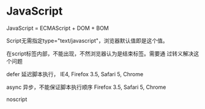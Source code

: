 JavaScript
==========

JavaScript = ECMAScript + DOM + BOM

Script无需指定type="text/javascript"，浏览器默认值即是这个值。

在script标签内部，不能出现</script>，不然浏览器认为是结束标签。需要通
过转义解决这个问题

defer 延迟脚本执行， IE4, Firefox 3.5, Safari 5, Chrome

async 异步，不能保证脚本执行顺序 Firefox 3.5, Safari 5, Chrome

noscript

